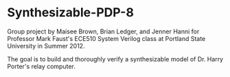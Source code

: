 Synthesizable-PDP-8
===================

Group project by Maisee Brown, Brian Ledger, and Jenner Hanni for Professor Mark Faust's ECE510 System Verilog class at Portland State University in Summer 2012.

The goal is to build and thoroughly verify a synthesizable model of Dr. Harry Porter's relay computer. 
